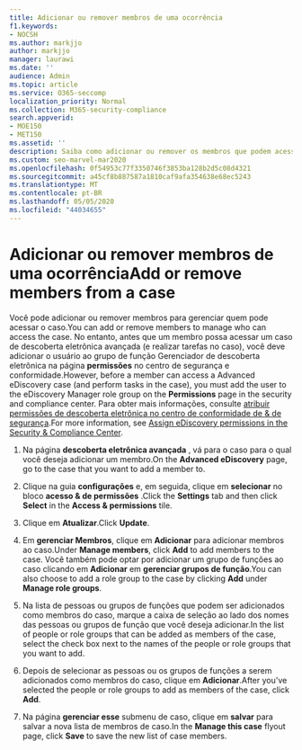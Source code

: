 ```yaml
---
title: Adicionar ou remover membros de uma ocorrência
f1.keywords:
- NOCSH
ms.author: markjjo
author: markjjo
manager: laurawi
ms.date: ''
audience: Admin
ms.topic: article
ms.service: O365-seccomp
localization_priority: Normal
ms.collection: M365-security-compliance
search.appverid:
- MOE150
- MET150
ms.assetid: ''
description: Saiba como adicionar ou remover os membros que podem acessar um caso ao gerenciar uma ocorrência de descoberta eletrônica avançada.
ms.custom: seo-marvel-mar2020
ms.openlocfilehash: 0f54953c77f3350746f3853ba128b2d5c08d4321
ms.sourcegitcommit: a45cf8b887587a1810caf9afa354638e68ec5243
ms.translationtype: MT
ms.contentlocale: pt-BR
ms.lasthandoff: 05/05/2020
ms.locfileid: "44034655"
---
```

# <a name="add-or-remove-members-from-a-case"></a><span data-ttu-id="2c44f-103">Adicionar ou remover membros de uma ocorrência</span><span class="sxs-lookup"><span data-stu-id="2c44f-103">Add or remove members from a case</span></span>

<span data-ttu-id="2c44f-104">Você pode adicionar ou remover membros para gerenciar quem pode acessar o caso.</span><span class="sxs-lookup"><span data-stu-id="2c44f-104">You can add or remove members to manage who can access the case.</span></span> <span data-ttu-id="2c44f-105">No entanto, antes que um membro possa acessar um caso de descoberta eletrônica avançada (e realizar tarefas no caso), você deve adicionar o usuário ao grupo de função Gerenciador de descoberta eletrônica na página **permissões** no centro de segurança e conformidade.</span><span class="sxs-lookup"><span data-stu-id="2c44f-105">However, before a member can access a Advanced eDiscovery case (and perform tasks in the case), you must add the user to the eDiscovery Manager role group on the **Permissions** page in the security and compliance center.</span></span> <span data-ttu-id="2c44f-106">Para obter mais informações, consulte [atribuir permissões de descoberta eletrônica no centro de conformidade de & de segurança](https://docs.microsoft.com/microsoft-365/compliance/assign-ediscovery-permissions).</span><span class="sxs-lookup"><span data-stu-id="2c44f-106">For more information, see [Assign eDiscovery permissions in the Security & Compliance Center](https://docs.microsoft.com/microsoft-365/compliance/assign-ediscovery-permissions).</span></span>

1. <span data-ttu-id="2c44f-107">Na página **descoberta eletrônica avançada** , vá para o caso para o qual você deseja adicionar um membro.</span><span class="sxs-lookup"><span data-stu-id="2c44f-107">On the **Advanced eDiscovery** page, go to the case that you want to add a member to.</span></span>

2. <span data-ttu-id="2c44f-108">Clique na guia **configurações** e, em seguida, clique em **selecionar** no bloco **acesso & de permissões** .</span><span class="sxs-lookup"><span data-stu-id="2c44f-108">Click the **Settings** tab and then click **Select** in the **Access & permissions** tile.</span></span>

3. <span data-ttu-id="2c44f-109">Clique em **Atualizar**.</span><span class="sxs-lookup"><span data-stu-id="2c44f-109">Click **Update**.</span></span>

4. <span data-ttu-id="2c44f-110">Em **gerenciar Membros**, clique em **Adicionar** para adicionar membros ao caso.</span><span class="sxs-lookup"><span data-stu-id="2c44f-110">Under **Manage members**, click **Add** to add members to the case.</span></span> <span data-ttu-id="2c44f-111">Você também pode optar por adicionar um grupo de funções ao caso clicando em **Adicionar** em **gerenciar grupos de função**.</span><span class="sxs-lookup"><span data-stu-id="2c44f-111">You can also choose to add a role group to the case by clicking  **Add** under **Manage role groups**.</span></span>

5. <span data-ttu-id="2c44f-112">Na lista de pessoas ou grupos de funções que podem ser adicionados como membros do caso, marque a caixa de seleção ao lado dos nomes das pessoas ou grupos de função que você deseja adicionar.</span><span class="sxs-lookup"><span data-stu-id="2c44f-112">In the list of people or role groups that can be added as members of the case, select the check box next to the names of the people or role groups that you want to add.</span></span>

6. <span data-ttu-id="2c44f-113">Depois de selecionar as pessoas ou os grupos de funções a serem adicionados como membros do caso, clique em **Adicionar**.</span><span class="sxs-lookup"><span data-stu-id="2c44f-113">After you've selected the people or role groups to add as members of the case, click **Add**.</span></span>

7. <span data-ttu-id="2c44f-114">Na página **gerenciar esse** submenu de caso, clique em **salvar** para salvar a nova lista de membros de caso.</span><span class="sxs-lookup"><span data-stu-id="2c44f-114">In the **Manage this case** flyout page, click **Save** to save the new list of case members.</span></span>
